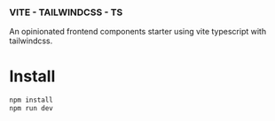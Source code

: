 ### VITE - TAILWINDCSS - TS

An opinionated frontend components starter using vite typescript with tailwindcss.

# Install

```sh
npm install
npm run dev
```
